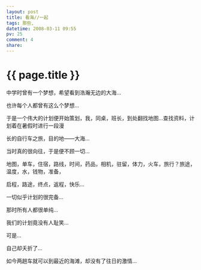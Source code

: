 ```yaml
---
layout: post
title: 看海//一起
tags: 那些,
datetime: 2008-03-11 09:55
pv: 25
comment: 4
share: 
---
```


{{ page.title }}
================

 <p>中学时曾有一个梦想，希望看到浩瀚无边的大海...</p><p>也许每个人都曾有这么个梦想...</p><p>于是一个伟大的计划便开始策划，我，同桌，班长，到处翻找地图...查找资料，计划着在暑假时进行一段漫</p><p>长的自行车之旅，目的地&mdash;&mdash;大海...</p><p>当时真的很向往，于是便不顾一切...</p><p>地图，单车，住宿，路线，时间，药品，相机，驻留，体力，火车，旅行？旅途，温度，水，钱物，准备，</p><p>启程，路途，终点，返程，快乐...</p><p>一切似乎计划的很完备...</p><p>那时所有人都很单纯...</p><p>我们的计划竟没有人耻笑...</p><p>可是...</p><p>自己却夭折了...</p><p>如今两趟车就可以到最近的海滩，却没有了往日的激情...</p> 

